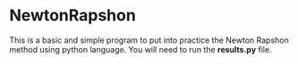 # NewtonRapshon
This is a basic and simple program to put into practice the Newton Rapshon method using python language. You will need to run the $\textbf{results.py}$ file.
